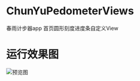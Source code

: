 # ChunYuPedometerViews
春雨计步器app 首页圆形刻度进度条自定义View

# 运行效果图 

![预览图](https://raw.githubusercontent.com/fairytale2016/ChunYuPedometerViews/master/%E6%98%A5%E9%9B%A8%E8%AE%A1%E6%AD%A5%E5%99%A8%E6%8E%A7%E4%BB%B6.gif)

